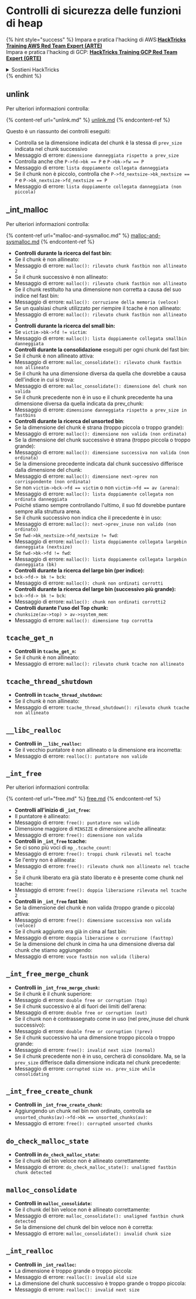 # Controlli di sicurezza delle funzioni di heap

{% hint style="success" %}
Impara e pratica l'hacking di AWS:<img src="/.gitbook/assets/arte.png" alt="" data-size="line">[**HackTricks Training AWS Red Team Expert (ARTE)**](https://training.hacktricks.xyz/courses/arte)<img src="/.gitbook/assets/arte.png" alt="" data-size="line">\
Impara e pratica l'hacking di GCP: <img src="/.gitbook/assets/grte.png" alt="" data-size="line">[**HackTricks Training GCP Red Team Expert (GRTE)**<img src="/.gitbook/assets/grte.png" alt="" data-size="line">](https://training.hacktricks.xyz/courses/grte)

<details>

<summary>Sostieni HackTricks</summary>

* Controlla i [**piani di abbonamento**](https://github.com/sponsors/carlospolop)!
* **Unisciti al** 💬 [**gruppo Discord**](https://discord.gg/hRep4RUj7f) o al [**gruppo telegram**](https://t.me/peass) o **seguici** su **Twitter** 🐦 [**@hacktricks\_live**](https://twitter.com/hacktricks\_live)**.**
* **Condividi trucchi di hacking inviando PR a** [**HackTricks**](https://github.com/carlospolop/hacktricks) e [**HackTricks Cloud**](https://github.com/carlospolop/hacktricks-cloud) repos di github.

</details>
{% endhint %}

## unlink

Per ulteriori informazioni controlla:

{% content-ref url="unlink.md" %}
[unlink.md](unlink.md)
{% endcontent-ref %}

Questo è un riassunto dei controlli eseguiti:

* Controlla se la dimensione indicata del chunk è la stessa di `prev_size` indicata nel chunk successivo
* Messaggio di errore: `dimensione danneggiata rispetto a prev_size`
* Controlla anche che `P->fd->bk == P` e `P->bk->fw == P`
* Messaggio di errore: `lista doppiamente collegata danneggiata`
* Se il chunk non è piccolo, controlla che `P->fd_nextsize->bk_nextsize == P` e `P->bk_nextsize->fd_nextsize == P`
* Messaggio di errore: `lista doppiamente collegata danneggiata (non piccola)`

## \_int\_malloc

Per ulteriori informazioni controlla:

{% content-ref url="malloc-and-sysmalloc.md" %}
[malloc-and-sysmalloc.md](malloc-and-sysmalloc.md)
{% endcontent-ref %}

* **Controlli durante la ricerca del fast bin:**
* Se il chunk è non allineato:
* Messaggio di errore: `malloc(): rilevato chunk fastbin non allineato 2`
* Se il chunk successivo è non allineato:
* Messaggio di errore: `malloc(): rilevato chunk fastbin non allineato`
* Se il chunk restituito ha una dimensione non corretta a causa del suo indice nel fast bin:
* Messaggio di errore: `malloc(): corruzione della memoria (veloce)`
* Se un qualsiasi chunk utilizzato per riempire il tcache è non allineato:
* Messaggio di errore: `malloc(): rilevato chunk fastbin non allineato 3`
* **Controlli durante la ricerca del small bin:**
* Se `victim->bk->fd != victim`:
* Messaggio di errore: `malloc(): lista doppiamente collegata smallbin danneggiata`
* **Controlli durante la consolidazione** eseguiti per ogni chunk del fast bin:&#x20;
* Se il chunk è non allineato attiva:
* Messaggio di errore: `malloc_consolidate(): rilevato chunk fastbin non allineato`
* Se il chunk ha una dimensione diversa da quella che dovrebbe a causa dell'indice in cui si trova:
* Messaggio di errore: `malloc_consolidate(): dimensione del chunk non valida`
* Se il chunk precedente non è in uso e il chunk precedente ha una dimensione diversa da quella indicata da prev\_chunk:
* Messaggio di errore: `dimensione danneggiata rispetto a prev_size in fastbins`
* **Controlli durante la ricerca del unsorted bin**:
* Se la dimensione del chunk è strana (troppo piccola o troppo grande):&#x20;
* Messaggio di errore: `malloc(): dimensione non valida (non ordinata)`
* Se la dimensione del chunk successivo è strana (troppo piccola o troppo grande):
* Messaggio di errore: `malloc(): dimensione successiva non valida (non ordinata)`
* Se la dimensione precedente indicata dal chunk successivo differisce dalla dimensione del chunk:
* Messaggio di errore: `malloc(): dimensione next->prev non corrispondente (non ordinata)`
* Se non `victim->bck->fd == victim` o non `victim->fd == av (arena)`:
* Messaggio di errore: `malloc(): lista doppiamente collegata non ordinata danneggiata`
* Poiché stiamo sempre controllando l'ultimo, il suo fd dovrebbe puntare sempre alla struttura arena.
* Se il chunk successivo non indica che il precedente è in uso:
* Messaggio di errore: `malloc(): next->prev_inuse non valido (non ordinato)`
* Se `fwd->bk_nextsize->fd_nextsize != fwd`:
* Messaggio di errore: `malloc(): lista doppiamente collegata largebin danneggiata (nextsize)`
* Se `fwd->bk->fd != fwd`:
* Messaggio di errore: `malloc(): lista doppiamente collegata largebin danneggiata (bk)`
* **Controlli durante la ricerca del large bin (per indice):**
* `bck->fd-> bk != bck`:
* Messaggio di errore: `malloc(): chunk non ordinati corrotti`
* **Controlli durante la ricerca del large bin (successivo più grande):**
* `bck->fd-> bk != bck`:
* Messaggio di errore: `malloc(): chunk non ordinati corrotti2`
* **Controlli durante l'uso del Top chunk:**
* `chunksize(av->top) > av->system_mem`:
* Messaggio di errore: `malloc(): dimensione top corrotta`

## `tcache_get_n`

* **Controlli in `tcache_get_n`:**
* Se il chunk è non allineato:
* Messaggio di errore: `malloc(): rilevato chunk tcache non allineato`

## `tcache_thread_shutdown`

* **Controlli in `tcache_thread_shutdown`:**
* Se il chunk è non allineato:
* Messaggio di errore: `tcache_thread_shutdown(): rilevato chunk tcache non allineato`

## `__libc_realloc`

* **Controlli in `__libc_realloc`:**
* Se il vecchio puntatore è non allineato o la dimensione era incorretta:
* Messaggio di errore: `realloc(): puntatore non valido`

## `_int_free`

Per ulteriori informazioni controlla:

{% content-ref url="free.md" %}
[free.md](free.md)
{% endcontent-ref %}

* **Controlli all'inizio di `_int_free`:**
* Il puntatore è allineato:
* Messaggio di errore: `free(): puntatore non valido`
* Dimensione maggiore di `MINSIZE` e dimensione anche allineata:
* Messaggio di errore: `free(): dimensione non valida`
* **Controlli in `_int_free` tcache:**
* Se ci sono più voci di `mp_.tcache_count`:
* Messaggio di errore: `free(): troppi chunk rilevati nel tcache`
* Se l'entry non è allineata:
* Messaggio di errore: `free(): rilevato chunk non allineato nel tcache 2`
* Se il chunk liberato era già stato liberato e è presente come chunk nel tcache:
* Messaggio di errore: `free(): doppia liberazione rilevata nel tcache 2`
* **Controlli in `_int_free` fast bin:**
* Se la dimensione del chunk è non valida (troppo grande o piccola) attiva:
* Messaggio di errore: `free(): dimensione successiva non valida (veloce)`
* Se il chunk aggiunto era già in cima al fast bin:
* Messaggio di errore: `doppia liberazione o corruzione (fasttop)`
* Se la dimensione del chunk in cima ha una dimensione diversa dal chunk che stiamo aggiungendo:
* Messaggio di errore: `voce fastbin non valida (libera)`
## **`_int_free_merge_chunk`**

* **Controlli in `_int_free_merge_chunk`:**
* Se il chunk è il chunk superiore:
* Messaggio di errore: `double free or corruption (top)`
* Se il chunk successivo è al di fuori dei limiti dell'arena:
* Messaggio di errore: `double free or corruption (out)`
* Se il chunk non è contrassegnato come in uso (nel prev\_inuse del chunk successivo):
* Messaggio di errore: `double free or corruption (!prev)`
* Se il chunk successivo ha una dimensione troppo piccola o troppo grande:
* Messaggio di errore: `free(): invalid next size (normal)`
* Se il chunk precedente non è in uso, cercherà di consolidare. Ma, se la `prev_size` differisce dalla dimensione indicata nel chunk precedente:
* Messaggio di errore: `corrupted size vs. prev_size while consolidating`

## **`_int_free_create_chunk`**

* **Controlli in `_int_free_create_chunk`:**
* Aggiungendo un chunk nel bin non ordinato, controlla se `unsorted_chunks(av)->fd->bk == unsorted_chunks(av)`:
* Messaggio di errore: `free(): corrupted unsorted chunks`

## `do_check_malloc_state`

* **Controlli in `do_check_malloc_state`:**
* Se il chunk del bin veloce non è allineato correttamente:
* Messaggio di errore: `do_check_malloc_state(): unaligned fastbin chunk detected`

## `malloc_consolidate`

* **Controlli in `malloc_consolidate`:**
* Se il chunk del bin veloce non è allineato correttamente:
* Messaggio di errore: `malloc_consolidate(): unaligned fastbin chunk detected`
* Se la dimensione del chunk del bin veloce non è corretta:
* Messaggio di errore: `malloc_consolidate(): invalid chunk size`

## `_int_realloc`

* **Controlli in `_int_realloc`:**
* La dimensione è troppo grande o troppo piccola:
* Messaggio di errore: `realloc(): invalid old size`
* La dimensione del chunk successivo è troppo grande o troppo piccola:
* Messaggio di errore: `realloc(): invalid next size`
